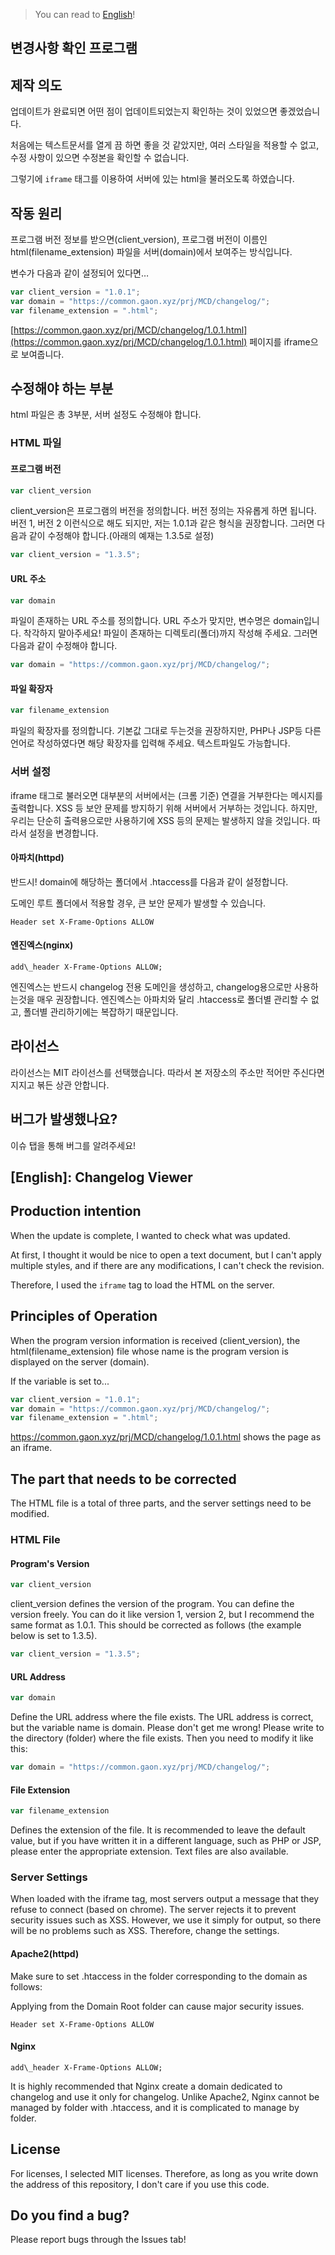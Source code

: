 > You can read to [English](#English_start)!

## 변경사항 확인 프로그램

## 제작 의도

업데이트가 완료되면 어떤 점이 업데이트되었는지 확인하는 것이 있었으면 좋겠었습니다.

처음에는 텍스트문서를 열게 끔 하면 좋을 것 같았지만, 여러 스타일을 적용할 수 없고, 수정 사항이 있으면 수정본을 확인할 수 없습니다.

그렇기에 `iframe` 태그를 이용하여 서버에 있는 html을 불러오도록 하였습니다.

## 작동 원리

프로그램 버전 정보를 받으면(client\_version), 프로그램 버전이 이름인 html(filename\_extension) 파일을 서버(domain)에서 보여주는 방식입니다.

변수가 다음과 같이 설정되어 있다면…

```javascript
var client_version = "1.0.1";
var domain = "https://common.gaon.xyz/prj/MCD/changelog/";
var filename_extension = ".html";
```

[https://common.gaon.xyz/prj/MCD/changelog/1.0.1.html](https://common.gaon.xyz/prj/MCD/changelog/1.0.1.html) 페이지를 iframe으로 보여줍니다.

## 수정해야 하는 부분

html 파일은 총 3부분, 서버 설정도 수정해야 합니다.

### HTML 파일

#### 프로그램 버전

```javascript
var client_version
```

client\_version은 프로그램의 버전을 정의합니다. 버전 정의는 자유롭게 하면 됩니다. 버전 1, 버전 2 이런식으로 해도 되지만, 저는 1.0.1과 같은 형식을 권장합니다. 그러면 다음과 같이 수정해야 합니다.(아래의 예재는 1.3.5로 설정)

```javascript
var client_version = "1.3.5";
```

#### URL 주소

```javascript
var domain
```

파일이 존재하는 URL 주소를 정의합니다. URL 주소가 맞지만, 변수명은 domain입니다. 착각하지 말아주세요! 파일이 존재하는 디렉토리(폴더)까지 작성해 주세요. 그러면 다음과 같이 수정해야 합니다.

```javascript
var domain = "https://common.gaon.xyz/prj/MCD/changelog/";
```

#### 파일 확장자

```javascript
var filename_extension
```

파일의 확장자를 정의합니다. 기본값 그대로 두는것을 권장하지만, PHP나 JSP등 다른 언어로 작성하였다면 해당 확장자를 입력해 주세요. 텍스트파일도 가능합니다.

### 서버 설정

iframe 태그로 불러오면 대부분의 서버에서는 (크롬 기준) 연결을 거부한다는 메시지를 출력합니다. XSS 등 보안 문제를 방지하기 위해 서버에서 거부하는 것입니다. 하지만, 우리는 단순히 출력용으로만 사용하기에 XSS 등의 문제는 발생하지 않을 것입니다. 따라서 설정을 변경합니다.

#### 아파치(httpd)

반드시! domain에 해당하는 폴더에서 .htaccess를 다음과 같이 설정합니다.

도메인 루트 폴더에서 적용할 경우, 큰 보안 문제가 발생할 수 있습니다.

`Header set X-Frame-Options ALLOW`

#### 엔진엑스(nginx)

`add\_header X-Frame-Options ALLOW;`

엔진엑스는 반드시 changelog 전용 도메인을 생성하고, changelog용으로만 사용하는것을 매우 권장합니다. 엔진엑스는 아파치와 달리 .htaccess로 폴더별 관리할 수 없고, 폴더별 관리하기에는 복잡하기 때문입니다.

## 라이선스

라이선스는 MIT 라이선스를 선택했습니다. 따라서 본 저장소의 주소만 적어만 주신다면 지지고 볶든 상관 안합니다.

## 버그가 발생했나요?

이슈 탭을 통해 버그를 알려주세요!

## \[English\]: Changelog Viewer

## Production intention

When the update is complete, I wanted to check what was updated.

At first, I thought it would be nice to open a text document, but I can't apply multiple styles, and if there are any modifications, I can't check the revision.

Therefore, I used the `iframe` tag to load the HTML on the server.

## Principles of Operation

When the program version information is received (client\_version), the html(filename\_extension) file whose name is the program version is displayed on the server (domain).

If the variable is set to...

```javascript
var client_version = "1.0.1";
var domain = "https://common.gaon.xyz/prj/MCD/changelog/";
var filename_extension = ".html";
```

https://common.gaon.xyz/prj/MCD/changelog/1.0.1.html shows the page as an iframe.

## The part that needs to be corrected

The HTML file is a total of three parts, and the server settings need to be modified.

### HTML File

#### Program's Version

```javascript
var client_version
```

client\_version defines the version of the program. You can define the version freely. You can do it like version 1, version 2, but I recommend the same format as 1.0.1. This should be corrected as follows (the example below is set to 1.3.5).

```javascript
var client_version = "1.3.5";
```

#### URL Address

```javascript
var domain
```

Define the URL address where the file exists. The URL address is correct, but the variable name is domain. Please don't get me wrong! Please write to the directory (folder) where the file exists. Then you need to modify it like this:

```javascript
var domain = "https://common.gaon.xyz/prj/MCD/changelog/";
```

#### File Extension

```javascript
var filename_extension
```

Defines the extension of the file. It is recommended to leave the default value, but if you have written it in a different language, such as PHP or JSP, please enter the appropriate extension. Text files are also available.

### Server Settings

When loaded with the iframe tag, most servers output a message that they refuse to connect (based on chrome). The server rejects it to prevent security issues such as XSS. However, we use it simply for output, so there will be no problems such as XSS. Therefore, change the settings.

#### Apache2(httpd)

Make sure to set .htaccess in the folder corresponding to the domain as follows:

Applying from the Domain Root folder can cause major security issues.

`Header set X-Frame-Options ALLOW`

#### Nginx

`add\_header X-Frame-Options ALLOW;`

It is highly recommended that Nginx create a domain dedicated to changelog and use it only for changelog. Unlike Apache2, Nginx cannot be managed by folder with .htaccess, and it is complicated to manage by folder.

## License

For licenses, I selected MIT licenses. Therefore, as long as you write down the address of this repository, I don't care if you use this code.

## Do you find a bug?

Please report bugs through the Issues tab!
